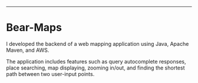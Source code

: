 ---

Bear-Maps
=========

I developed the backend of a web mapping application using Java, Apache Maven, and AWS.

The application includes features such as query autocomplete responses, place searching,
map displaying, zooming in/out, and finding the shortest path between two user-input points. 
